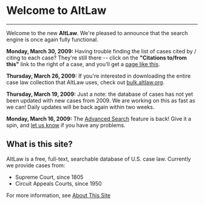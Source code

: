 # Welcome to AltLaw

---

Welcome to the new **AltLaw**.  We're pleased to announce that the
search engine is once again fully functional.

**Monday, March 30, 2009:** Having trouble finding the list of cases
cited by / citing to each case?  They're still there -- click on the
**"Citations to/from this"** link to the right of a case, and you'll
get a [page like this](/v1/cases/402397/citations).

**Thursday, March 26, 2009:** If you're interested in downloading the
entire case law collection that AltLaw uses, check out
[bulk.altlaw.org](http://bulk.altlaw.org/).

**Thursday, March 19, 2009:** Just a note: the database of cases has
not yet been updated with new cases from 2009.  We are working on this
as fast as we can!  Daily updates will be back again within two weeks.

**Monday, March 16, 2009:** The [Advanced Search](/v1/search/advanced)
feature is back!  Give it a spin, and
[let us know](/v1/about/feedback) if you have any problems.


## What is this site?

AltLaw is a free, full-text, searchable database of U.S. case law.
Currently we provide cases from:

* Supreme Court, since 1805
* Circuit Appeals Courts, since 1950

For more information, see [About This Site](/v1/about)
